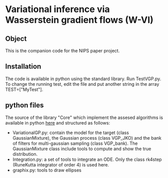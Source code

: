 # Variational inference via Wasserstein gradient flows (W-VI)

## Object

This is the companion code for the NIPS paper project.  

## Installation
The code is available in python using the standard library. Run TestVGP.py. To change the running test, edit the file 
and put another string in the array TEST=["MyTest"].

## python files
The source of the library "Core" which implement the assesed algorithms is available in python [here][0] and 
structured as follows:
- VariationalGP.py: contain the model for the target (class GaussianMixture), the Gaussian process (class VGP_JKO) and the bank of filters for multi-gaussian sampling (class VGP_bank). The GaussianMixture class include tools to compute and show the true distribution.
- Integration.py: a set of tools to integrate an ODE. Only the class rk4step (RuneKutta integrator of order 4) is used here.
- graphix.py: tools to draw ellipses


[0]: ./Core


